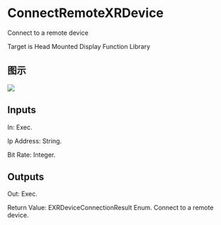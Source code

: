 # ConnectRemoteXRDevice

Connect to a remote device

Target is Head Mounted Display Function Library

## 图示

![]($-20221218-21384956.png)

## Inputs

In: Exec.

Ip Address: String.

Bit Rate: Integer.  

## Outputs

Out: Exec.

Return Value: EXRDeviceConnectionResult Enum. Connect to a remote device.

